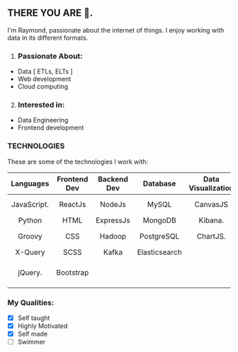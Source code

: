 ## THERE YOU ARE 👋. 
I'm Raymond, passionate about the internet of things. I enjoy working with data in its different formats.

1. ### Passionate About:
  - Data [ ETLs, ELTs ]
  - Web development
  - Cloud computing 

2. ### Interested in:
  - Data Engineering
  - Frontend development

### TECHNOLOGIES
  These are some of the technologies I work with:

| Languages              | Frontend Dev  | Backend Dev   | Database       | Data Visualization | (BaaS) && Bssd  | Testing     | Other           |
| :---:                  |  :---:        |  :---:        | :---:          | :---:            |  :---:          | :---:         | :---:         |
| JavaScript.            | ReactJs       | NodeJs        | MySQL         | CanvasJS          | Amazone (AWS)   |  Jest         | Linux         |
| Python                 | HTML          | ExpressJs     | MongoDB       |  Kibana.          | Kubernetes      |               | Git           |
| Groovy                 | CSS           | Hadoop        | PostgreSQL    | ChartJS.          | Bash            |               | Visual Studios |
| X-Query                | SCSS          | Kafka         | Elasticsearch |                   | Firebase        |               | Postman        |
| jQuery.                | Bootstrap     |               |               |                   | Heroku          |               | Oxygwn-XML-developer |



### My Qualities:

 - [x]  Self taught
 - [x]  Highly Motivated
 - [x]  Self made
 - [ ]  Swimmer
